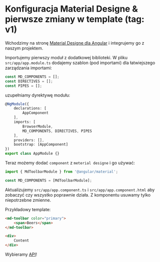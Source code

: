 # Konfiguracja Material Designe & pierwsze zmiany w template (tag: v1)

Wchodzimy na stronę [Material Designe dla Angular](https://material.angular.io/guide/getting-started) i integrujemy go z naszym projektem.

Importujemy pierwszy moduł z dodatkowej biblioteki. W pliku ```src/app/app.module.ts``` dodajemy szablon (pod importami) dla łatwiejszego zarządzania importami:
```ts
const MD_COMPONENTS = [];
const DIRECTIVES = [];
const PIPES = [];
```
uzupełniamy dyrektywę modułu:
```ts
@NgModule({
    declarations: [
        AppComponent
    ],
    imports: [
        BrowserModule,
        MD_COMPONENTS, DIRECTIVES, PIPES
    ],
    providers: [],
    bootstrap: [AppComponent]
})
export class AppModule {}
```

Teraz możemy dodać ```component``` z ```meterial designe``` i go używać:

```ts
import { MdToolbarModule } from '@angular/material';

const MD_COMPONENTS = [MdToolbarModule];

```

Aktualizujemy ```src/app/app.component.ts``` i ```src/app/app.component.html``` aby zobaczyć czy wszystko poprawnie działa. Z komponentu usuwamy tylko niepotrzebne zmienne.

Przykładowy template:
```html
<md-toolbar color="primary">
    <span>Beers</span>
</md-toolbar>

<div>
    Content
</div>
```

Wybieramy [API](https://github.com/toddmotto/public-apis)!
